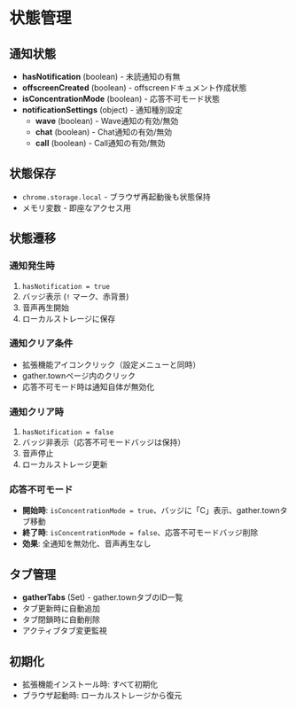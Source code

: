 # 状態管理

## 通知状態
- **hasNotification** (boolean) - 未読通知の有無
- **offscreenCreated** (boolean) - offscreenドキュメント作成状態
- **isConcentrationMode** (boolean) - 応答不可モード状態
- **notificationSettings** (object) - 通知種別設定
  - **wave** (boolean) - Wave通知の有効/無効
  - **chat** (boolean) - Chat通知の有効/無効  
  - **call** (boolean) - Call通知の有効/無効

## 状態保存
- `chrome.storage.local` - ブラウザ再起動後も状態保持
- メモリ変数 - 即座なアクセス用

## 状態遷移

### 通知発生時
1. `hasNotification = true`
2. バッジ表示 (`!` マーク、赤背景)
3. 音声再生開始
4. ローカルストレージに保存

### 通知クリア条件
- 拡張機能アイコンクリック（設定メニューと同時）
- gather.townページ内のクリック
- 応答不可モード時は通知自体が無効化

### 通知クリア時
1. `hasNotification = false`
2. バッジ非表示（応答不可モードバッジは保持）
3. 音声停止
4. ローカルストレージ更新

### 応答不可モード
- **開始時**: `isConcentrationMode = true`、バッジに「C」表示、gather.townタブ移動
- **終了時**: `isConcentrationMode = false`、応答不可モードバッジ削除
- **効果**: 全通知を無効化、音声再生なし

## タブ管理
- **gatherTabs** (Set) - gather.townタブのID一覧
- タブ更新時に自動追加
- タブ閉鎖時に自動削除
- アクティブタブ変更監視

## 初期化
- 拡張機能インストール時: すべて初期化
- ブラウザ起動時: ローカルストレージから復元